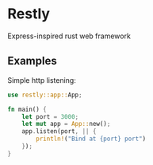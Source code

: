 # Restly

Express-inspired rust web framework

## Examples

Simple http listening:

```rust
use restly::app::App;

fn main() {
    let port = 3000;
    let mut app = App::new();
    app.listen(port, || {
        println!("Bind at {port} port")
    });
}
```
